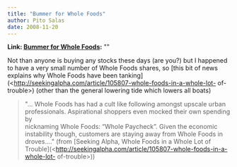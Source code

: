 ```yaml
---
title: "Bummer for Whole Foods"
author: Pito Salas
date: 2008-11-20
---
```


**Link: [Bummer for Whole Foods](None):** ""

Not than anyone is buying any stocks these days (are you?) but I happened to
have a very small number of Whole Foods shares, so [this bit of news explains
why Whole Foods have been
tanking](<http://seekingalpha.com/article/105807-whole-foods-in-a-whole-lot-
of-trouble>) (other than the general lowering tide which lowers all boats)

> "… Whole Foods has had a cult like following amongst upscale urban  
> professionals. Aspirational shoppers even mocked their own spending by  
> nicknaming Whole Foods:  “Whole Paycheck”.  Given the economic  
> instability though, customers are staying away from Whole Foods in  
> droves…." (from [Seeking Alpha, Whole Foods in a Whole Lot of
> Trouble](<http://seekingalpha.com/article/105807-whole-foods-in-a-whole-lot-
> of-trouble>))


